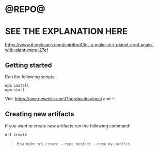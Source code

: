 # @REPO@

# SEE THE EXPLANATION HERE

https://www.therelicans.com/spiritbro1/let-s-make-our-planet-cool-again-with-plant-more-27ef

## Getting started

Run the following scripts:

```
npm install
npm start
```

Visit https://one.newrelic.com/?nerdpacks=local and :sparkles:

## Creating new artifacts

If you want to create new artifacts run the following command:

```
nr1 create
```

> Example: `nr1 create --type nerdlet --name my-nerdlet`.
